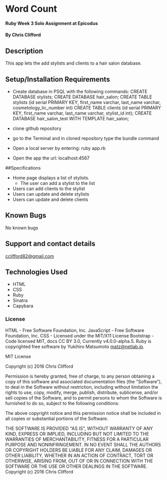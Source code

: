 # Word Count

#### Ruby Week 3 Solo Assignment at Epicodus

#### By Chris Clifford

## Description

This app lets the add stylists and clients to a hair salon database.


## Setup/Installation Requirements

* Create database in PSQL with the following commands:
  CREATE DATABASE stylists;
  CREATE DATABASE hair_salon;
  CREATE TABLE stylists (id serial PRIMARY KEY, first_name varchar, last_name varchar, cosmetology_lic_number int)
  CREATE TABLE clients (id serial PRIMARY KEY, first_name varchar, last_name varchar, stylist_id int);
  CREATE DATABASE hair_salon_test WITH TEMPLATE hair_salon;

* clone github repository
* go to the Terminal and in cloned repository type the bundle command
* Open a local server by entering: ruby app.rb
* Open the app the url: localhost:4567


##Specifications

* Home page displays a list of stylists.
  * The user can add a stylist to the list
* Users can add clients to the stylist
* Users can update and delete stylists
* Users can update and delete clients

## Known Bugs

No known bugs

## Support and contact details

cclifford82@gmail.com

## Technologies Used

* HTML
* CSS
* Ruby
* Sinatra
* Capybara

### License

HTML - Free Software Foundation, Inc. JavaScript - Free Software Foundation, Inc. CSS - Licensed under the MIT/X11 License Bootstrap - Code licensed MIT, docs CC BY 3.0, Currently v4.0.0-alpha.5. Ruby is copyrighted free software by Yukihiro Matsumoto <matz@netlab.jp>.

MIT License

Copyright (c) 2016 Chris Clifford

Permission is hereby granted, free of charge, to any person obtaining a copy
of this software and associated documentation files (the "Software"), to deal
in the Software without restriction, including without limitation the rights
to use, copy, modify, merge, publish, distribute, sublicense, and/or sell
copies of the Software, and to permit persons to whom the Software is
furnished to do so, subject to the following conditions:

The above copyright notice and this permission notice shall be included in all
copies or substantial portions of the Software.

THE SOFTWARE IS PROVIDED "AS IS", WITHOUT WARRANTY OF ANY KIND, EXPRESS OR
IMPLIED, INCLUDING BUT NOT LIMITED TO THE WARRANTIES OF MERCHANTABILITY,
FITNESS FOR A PARTICULAR PURPOSE AND NONINFRINGEMENT. IN NO EVENT SHALL THE
AUTHORS OR COPYRIGHT HOLDERS BE LIABLE FOR ANY CLAIM, DAMAGES OR OTHER
LIABILITY, WHETHER IN AN ACTION OF CONTRACT, TORT OR OTHERWISE, ARISING FROM,
OUT OF OR IN CONNECTION WITH THE SOFTWARE OR THE USE OR OTHER DEALINGS IN THE
SOFTWARE.
Copyright (c) 2016 Chris Clifford
